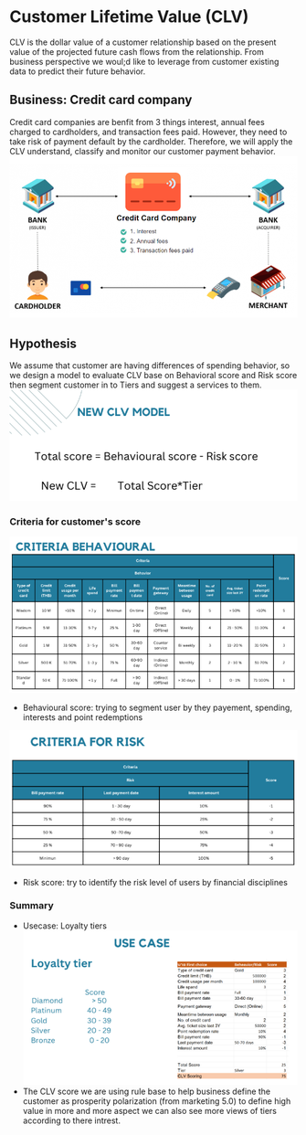 # Customer Lifetime Value (CLV)
CLV is the dollar value of a customer relationship based on the present value of the projected future cash flows from the relationship.
From business perspective we woul;d like to leverage from customer existing data to predict their future behavior.
  
## Business: Credit card company
Credit card companies are benfit from 3 things interest, annual fees charged to cardholders, and transaction fees paid. However, they need to take risk of payment default by the cardholder.
Therefore, we will apply the CLV understand, classify and monitor our customer payment behavior.<br>
![inanutshall](https://github.com/khemthung/MADT8101-Customer-analytics/blob/568faa81aa6eeee40be3ef14bd2915c962791f04/Homework%2003%20-%20Customer%20Lifetime%20Value%20%26%20Customer/content/png_3_01.png)

## Hypothesis
We assume that customer are having differences of spending behavior, so we design a model to evaluate CLV base on Behavioral score and Risk score then segment customer in to Tiers and suggest a services to them.<br>
![pic over hypo](https://github.com/khemthung/MADT8101-Customer-analytics/blob/568faa81aa6eeee40be3ef14bd2915c962791f04/Homework%2003%20-%20Customer%20Lifetime%20Value%20%26%20Customer/content/png_3_02.png)

### Criteria for customer's score
![Behavioural score](https://github.com/khemthung/MADT8101-Customer-analytics/blob/568faa81aa6eeee40be3ef14bd2915c962791f04/Homework%2003%20-%20Customer%20Lifetime%20Value%20%26%20Customer/content/png_3_03.png)
-  Behavioural score: trying to segment user by they payement, spending, interests and point redemptions
  
![Risk score](https://github.com/khemthung/MADT8101-Customer-analytics/blob/568faa81aa6eeee40be3ef14bd2915c962791f04/Homework%2003%20-%20Customer%20Lifetime%20Value%20%26%20Customer/content/png_3_04.png)
-  Risk score: try to identify the risk level of users by financial disciplines

### Summary
- Usecase: Loyalty tiers
![loyalty use case](https://github.com/khemthung/MADT8101-Customer-analytics/blob/9de2b693b7a4f61340e7735181f77aa42dc5b04f/Homework%2003%20-%20Customer%20Lifetime%20Value%20%26%20Customer/content/png_3_05.png)
- The CLV score we are using rule base to help business define the customer as prosperity polarization (from marketing 5.0) to define high value in more and more aspect we can also see more views of tiers according to there intrest.

